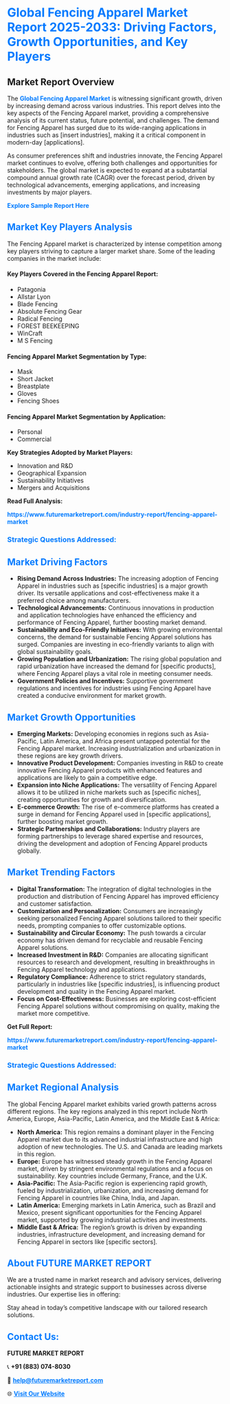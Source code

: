 <h1 style="color: #007BFF;">Global Fencing Apparel Market Report 2025-2033: Driving Factors, Growth Opportunities, and Key Players</h1>

<section id="overview">
<h2>Market Report Overview</h2>
<p>The <a href="https://www.futuremarketreport.com/industry-report/fencing-apparel-market" style="color: #007BFF; text-decoration: none;"><strong>Global Fencing Apparel Market</strong></a> is witnessing significant growth, driven by increasing demand across various industries. This report delves into the key aspects of the Fencing Apparel market, providing a comprehensive analysis of its current status, future potential, and challenges. The demand for Fencing Apparel has surged due to its wide-ranging applications in industries such as [insert industries], making it a critical component in modern-day [applications].</p>
<p>As consumer preferences shift and industries innovate, the Fencing Apparel market continues to evolve, offering both challenges and opportunities for stakeholders. The global market is expected to expand at a substantial compound annual growth rate (CAGR) over the forecast period, driven by technological advancements, emerging applications, and increasing investments by major players.</p>
</section>

<section id="overview">
<p><a href="https://www.futuremarketreport.com/request-sample/reportId=83191" style="color: #007BFF; text-decoration: none;"><strong>Explore Sample Report Here</strong></a></p>
</section>

<section id="key-players">
<h2 style="color: #007BFF;">Market Key Players Analysis</h2>
<p>The Fencing Apparel market is characterized by intense competition among key players striving to capture a larger market share. Some of the leading companies in the market include:</p>
<h4>Key Players Covered in the Fencing Apparel Report:</h4>
<ul><li>Patagonia</li><li>Allstar Lyon</li><li>Blade Fencing</li><li>Absolute Fencing Gear</li><li>Radical Fencing</li><li>FOREST BEEKEEPING</li><li>WinCraft</li><li>M S Fencing</li></ul>
<h4>Fencing Apparel Market Segmentation by Type:</h4>
<ul><li>Mask</li><li>Short Jacket</li><li>Breastplate</li><li>Gloves</li><li>Fencing Shoes</li></ul>

<h4>Fencing Apparel Market Segmentation by Application:</h4>
<ul><li>Personal</li><li>Commercial</li></ul>
<p><strong>Key Strategies Adopted by Market Players:</strong></p>
<ul>
<li>Innovation and R&D</li>
<li>Geographical Expansion</li>
<li>Sustainability Initiatives</li>
<li>Mergers and Acquisitions</li>
</ul>
</section>

<section>
<p><strong>Read Full Analysis: </strong></p><a href="https://www.futuremarketreport.com/industry-report/fencing-apparel-market" style="color: #007BFF; text-decoration: none;"><strong>https://www.futuremarketreport.com/industry-report/fencing-apparel-market</strong></a>
<h3 style="color: #007BFF;">Strategic Questions Addressed:</h3>
</section>

<section id="driving-factors">
<h2 style="color: #007BFF;">Market Driving Factors</h2>
<ul>
<li><strong>Rising Demand Across Industries:</strong> The increasing adoption of Fencing Apparel in industries such as [specific industries] is a major growth driver. Its versatile applications and cost-effectiveness make it a preferred choice among manufacturers.</li>
<li><strong>Technological Advancements:</strong> Continuous innovations in production and application technologies have enhanced the efficiency and performance of Fencing Apparel, further boosting market demand.</li>
<li><strong>Sustainability and Eco-Friendly Initiatives:</strong> With growing environmental concerns, the demand for sustainable Fencing Apparel solutions has surged. Companies are investing in eco-friendly variants to align with global sustainability goals.</li>
<li><strong>Growing Population and Urbanization:</strong> The rising global population and rapid urbanization have increased the demand for [specific products], where Fencing Apparel plays a vital role in meeting consumer needs.</li>
<li><strong>Government Policies and Incentives:</strong> Supportive government regulations and incentives for industries using Fencing Apparel have created a conducive environment for market growth.</li>
</ul>
</section>

<section id="growth-opportunities">
<h2 style="color: #007BFF;">Market Growth Opportunities</h2>
<ul>
<li><strong>Emerging Markets:</strong> Developing economies in regions such as Asia-Pacific, Latin America, and Africa present untapped potential for the Fencing Apparel market. Increasing industrialization and urbanization in these regions are key growth drivers.</li>
<li><strong>Innovative Product Development:</strong> Companies investing in R&D to create innovative Fencing Apparel products with enhanced features and applications are likely to gain a competitive edge.</li>
<li><strong>Expansion into Niche Applications:</strong> The versatility of Fencing Apparel allows it to be utilized in niche markets such as [specific niches], creating opportunities for growth and diversification.</li>
<li><strong>E-commerce Growth:</strong> The rise of e-commerce platforms has created a surge in demand for Fencing Apparel used in [specific applications], further boosting market growth.</li>
<li><strong>Strategic Partnerships and Collaborations:</strong> Industry players are forming partnerships to leverage shared expertise and resources, driving the development and adoption of Fencing Apparel products globally.</li>
</ul>
</section>

<section id="trending-factors">
<h2 style="color: #007BFF;">Market Trending Factors</h2>
<ul>
<li><strong>Digital Transformation:</strong> The integration of digital technologies in the production and distribution of Fencing Apparel has improved efficiency and customer satisfaction.</li>
<li><strong>Customization and Personalization:</strong> Consumers are increasingly seeking personalized Fencing Apparel solutions tailored to their specific needs, prompting companies to offer customizable options.</li>
<li><strong>Sustainability and Circular Economy:</strong> The push towards a circular economy has driven demand for recyclable and reusable Fencing Apparel solutions.</li>
<li><strong>Increased Investment in R&D:</strong> Companies are allocating significant resources to research and development, resulting in breakthroughs in Fencing Apparel technology and applications.</li>
<li><strong>Regulatory Compliance:</strong> Adherence to strict regulatory standards, particularly in industries like [specific industries], is influencing product development and quality in the Fencing Apparel market.</li>
<li><strong>Focus on Cost-Effectiveness:</strong> Businesses are exploring cost-efficient Fencing Apparel solutions without compromising on quality, making the market more competitive.</li>
</ul>
</section>

<section>
<p><strong>Get Full Report: </strong></p><a href="https://www.futuremarketreport.com/industry-report/fencing-apparel-market" style="color: #007BFF; text-decoration: none;"><strong>https://www.futuremarketreport.com/industry-report/fencing-apparel-market</strong></a>
<h3 style="color: #007BFF;">Strategic Questions Addressed:</h3>
</section>


<section id="regional-analysis">
<h2 style="color: #007BFF;">Market Regional Analysis</h2>
<p>The global Fencing Apparel market exhibits varied growth patterns across different regions. The key regions analyzed in this report include North America, Europe, Asia-Pacific, Latin America, and the Middle East & Africa:</p>
<ul>
<li><strong>North America:</strong> This region remains a dominant player in the Fencing Apparel market due to its advanced industrial infrastructure and high adoption of new technologies. The U.S. and Canada are leading markets in this region.</li>
<li><strong>Europe:</strong> Europe has witnessed steady growth in the Fencing Apparel market, driven by stringent environmental regulations and a focus on sustainability. Key countries include Germany, France, and the U.K.</li>
<li><strong>Asia-Pacific:</strong> The Asia-Pacific region is experiencing rapid growth, fueled by industrialization, urbanization, and increasing demand for Fencing Apparel in countries like China, India, and Japan.</li>
<li><strong>Latin America:</strong> Emerging markets in Latin America, such as Brazil and Mexico, present significant opportunities for the Fencing Apparel market, supported by growing industrial activities and investments.</li>
<li><strong>Middle East & Africa:</strong> The region’s growth is driven by expanding industries, infrastructure development, and increasing demand for Fencing Apparel in sectors like [specific sectors].</li>
</ul>
</section>

<footer>
<h2 style="color: #007BFF;">About FUTURE MARKET REPORT</h2>
<p>We are a trusted name in market research and advisory services, delivering actionable insights and strategic support to businesses across diverse industries. Our expertise lies in offering:</p>

<p>Stay ahead in today’s competitive landscape with our tailored research solutions.</p>

<h2 style="color: #007BFF;">Contact Us:</h2>
<p><strong>FUTURE MARKET REPORT</strong></p>
<p>📞 <strong>+91 (883) 074-8030</strong></p>
<p>📧 <strong><a href="mailto:help@futuremarketreport.com" style="color: #007BFF;">help@futuremarketreport.com</a></strong></p>
<p>🌐 <strong><a href="https://www.futuremarketreport.com/" style="color: #007BFF;">Visit Our Website</a></strong></p>
</footer>